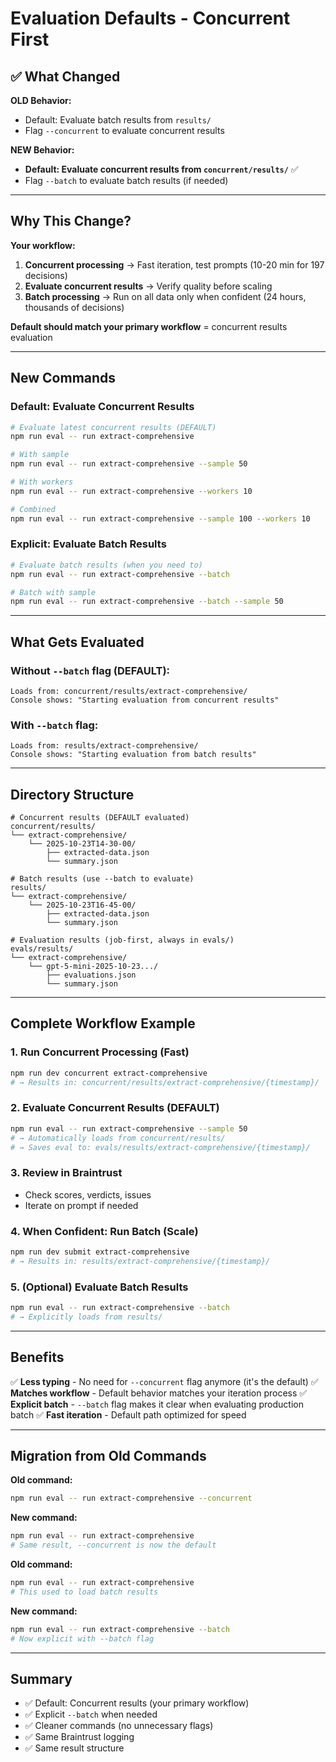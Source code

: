 # Evaluation Defaults - Concurrent First

## ✅ What Changed

**OLD Behavior:**
- Default: Evaluate batch results from `results/`
- Flag `--concurrent` to evaluate concurrent results

**NEW Behavior:**
- **Default: Evaluate concurrent results from `concurrent/results/`** ✅
- Flag `--batch` to evaluate batch results (if needed)

---

## Why This Change?

**Your workflow:**
1. **Concurrent processing** → Fast iteration, test prompts (10-20 min for 197 decisions)
2. **Evaluate concurrent results** → Verify quality before scaling
3. **Batch processing** → Run on all data only when confident (24 hours, thousands of decisions)

**Default should match your primary workflow** = concurrent results evaluation

---

## New Commands

### Default: Evaluate Concurrent Results

```bash
# Evaluate latest concurrent results (DEFAULT)
npm run eval -- run extract-comprehensive

# With sample
npm run eval -- run extract-comprehensive --sample 50

# With workers
npm run eval -- run extract-comprehensive --workers 10

# Combined
npm run eval -- run extract-comprehensive --sample 100 --workers 10
```

### Explicit: Evaluate Batch Results

```bash
# Evaluate batch results (when you need to)
npm run eval -- run extract-comprehensive --batch

# Batch with sample
npm run eval -- run extract-comprehensive --batch --sample 50
```

---

## What Gets Evaluated

### Without `--batch` flag (DEFAULT):
```
Loads from: concurrent/results/extract-comprehensive/
Console shows: "Starting evaluation from concurrent results"
```

### With `--batch` flag:
```
Loads from: results/extract-comprehensive/
Console shows: "Starting evaluation from batch results"
```

---

## Directory Structure

```
# Concurrent results (DEFAULT evaluated)
concurrent/results/
└── extract-comprehensive/
    └── 2025-10-23T14-30-00/
        ├── extracted-data.json
        └── summary.json

# Batch results (use --batch to evaluate)
results/
└── extract-comprehensive/
    └── 2025-10-23T16-45-00/
        ├── extracted-data.json
        └── summary.json

# Evaluation results (job-first, always in evals/)
evals/results/
└── extract-comprehensive/
    └── gpt-5-mini-2025-10-23.../
        ├── evaluations.json
        └── summary.json
```

---

## Complete Workflow Example

### 1. Run Concurrent Processing (Fast)
```bash
npm run dev concurrent extract-comprehensive
# → Results in: concurrent/results/extract-comprehensive/{timestamp}/
```

### 2. Evaluate Concurrent Results (DEFAULT)
```bash
npm run eval -- run extract-comprehensive --sample 50
# → Automatically loads from concurrent/results/
# → Saves eval to: evals/results/extract-comprehensive/{timestamp}/
```

### 3. Review in Braintrust
- Check scores, verdicts, issues
- Iterate on prompt if needed

### 4. When Confident: Run Batch (Scale)
```bash
npm run dev submit extract-comprehensive
# → Results in: results/extract-comprehensive/{timestamp}/
```

### 5. (Optional) Evaluate Batch Results
```bash
npm run eval -- run extract-comprehensive --batch
# → Explicitly loads from results/
```

---

## Benefits

✅ **Less typing** - No need for `--concurrent` flag anymore (it's the default)
✅ **Matches workflow** - Default behavior matches your iteration process
✅ **Explicit batch** - `--batch` flag makes it clear when evaluating production batch
✅ **Fast iteration** - Default path optimized for speed

---

## Migration from Old Commands

**Old command:**
```bash
npm run eval -- run extract-comprehensive --concurrent
```

**New command:**
```bash
npm run eval -- run extract-comprehensive
# Same result, --concurrent is now the default
```

**Old command:**
```bash
npm run eval -- run extract-comprehensive
# This used to load batch results
```

**New command:**
```bash
npm run eval -- run extract-comprehensive --batch
# Now explicit with --batch flag
```

---

## Summary

- ✅ Default: Concurrent results (your primary workflow)
- ✅ Explicit `--batch` when needed
- ✅ Cleaner commands (no unnecessary flags)
- ✅ Same Braintrust logging
- ✅ Same result structure
